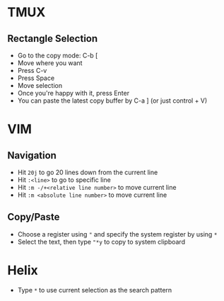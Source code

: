 # TMUX

## Rectangle Selection
- Go to the copy mode: C-b [
- Move where you want
- Press C-v
- Press Space
- Move selection
- Once you're happy with it, press Enter
- You can paste the latest copy buffer by C-a ] (or just control + V)

# VIM

## Navigation
- Hit `20j` to go 20 lines down from the current line
- Hit `:<line>` to go to specific line
- Hit `:m -/+<relative line number>` to move current line
- Hit `:m <absolute line number>` to move current line

## Copy/Paste
- Choose a register using `"` and specify the system register by using `*`
- Select the text, then type `"*y` to copy to system clipboard

# Helix

- Type `*` to use current selection as the search pattern
